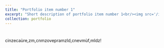 ```yaml
---
title: "Portfolio item number 1"
excerpt: "Short description of portfolio item number 1<br/><img src='/images/500x300.png'>"
collection: portfolio
---
```


[](https://github.com/b-ptiste/dlmi)
======

cinzecaùre,zm,cnmzovepramzld,cnevmùf,mldz!